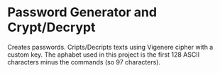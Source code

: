 # Password Generator and Crypt/Decrypt
Creates passwords. Cripts/Decripts texts using Vigenere cipher with a custom key.
The aphabet used in this project is the first 128 ASCII characters minus the commands (so 97 characters).
